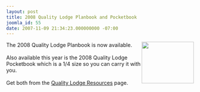 ```yaml
---
layout: post
title: 2008 Quality Lodge Planbook and Pocketbook
joomla_id: 55
date: 2007-11-09 21:34:23.000000000 -07:00
---
```

<a href="resources/qualitylodge"><img src="images/2007_ql_pb.gif" width="140" height="112" border="0" align="right" /></a>The 2008 Quality Lodge Planbook is now available. <br><br>Also available this year is the 2008 Quality Lodge Pocketbook which is a 1/4 size so you can carry it with you. <br><br>Get both from the <a href="resources/qualitylodge">Quality Lodge Resources</a> page.
